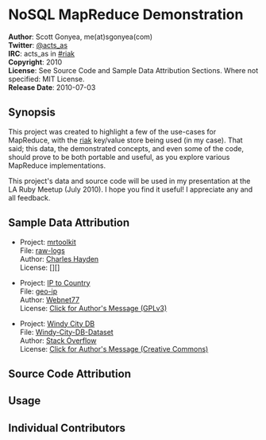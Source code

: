 NoSQL MapReduce Demonstration
==============================

**Author**:       Scott Gonyea, me(at)sgonyea(com)    
**Twitter**:      [@acts\_as][twitter]    
**IRC**:          acts\_as in [#riak][irc]     
**Copyright**:    2010   
**License**:      See Source Code and Sample Data Attribution Sections. Where not specified: MIT License.    
**Release Date**: 2010-07-03    

Synopsis
--------

This project was created to highlight a few of the use-cases for MapReduce, with the [riak][basho] key/value 
store being used (in my case).  That said; this data, the demonstrated concepts, and even some of the code, 
should prove to be both portable and useful, as you explore various MapReduce implementations.

This project's data and source code will be used in my presentation at the LA Ruby Meetup (July 2010). 
I hope you find it useful! I appreciate any and all feedback. 

Sample Data Attribution
-----------------------
* Project:  [mrtoolkit][mrtoolkit]    
  File:     [raw-logs][mrlogs]   
  Author:   [Charles Hayden][chayden]   
  License:  [][]    

* Project:  [IP to Country][geo-ip]     
  File:     [geo-ip][geo-ip]    
  Author:   [Webnet77][webnet77]    
  License:  [Click for Author's Message (GPLv3)][geo-ip]    

* Project:  [Windy City DB][geo-ip]     
  File:     [Windy-City-DB-Dataset][wcfiles]    
  Author:   [Stack Overflow][stackoverflow]    
  License:  [Click for Author's Message (Creative Commons)][geo-ip]    


Source Code Attribution
-----------------------




Usage
-----



Individual Contributors
-----------------------







[twitter]:http://twitter.com/acts_as
[irc]:irc://irc.freenode.net/riak
[basho]:https://wiki.basho.com/display/RIAK/Riak
[chayden]:http://chayden.net/
[mrtoolkit]:http://code.google.com/p/mrtoolkit/
[mrlogs]:http://github.com/aitrus/nosql_mr_demo/master/sample_data/mrtoolkit_raw-logs
[geo-ip]:http://software77.net/geo-ip/
[mrtk-license]:http://software77.net/geo-ip/?license
[webnet77]:http://webnet77.com/
[windycity]:http://windycitydb.org/
[wcfiles]:http://github.com/chicagoruby/Windy-City-DB-Dataset
[stackoverflow]:http://blog.stackoverflow.com/category/cc-wiki-dump/




